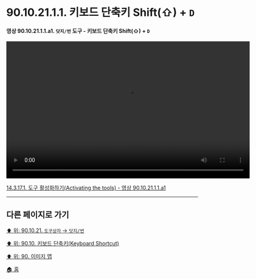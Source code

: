 # 90.10.21.1.1. 키보드 단축키 Shift(⇧) + `D`

<a id="90-10-21-01-01-a1"></a>

#### 영상 90.10.21.1.1.a1. `닷지/번` 도구 - 키보드 단축키 Shift(⇧) + `D`
<video controls="controls" width="640" height="360" src="https://github.com/wonder13662/gimp/assets/15767104/fd85d0d5-e40f-4b31-abc9-a83850be1511"></video>

[14.3.17.1. 도구 활성화하기(Activating the tools) - 영상 90.10.21.1.1.a1](./14-03-17-01-activating_the_tool.md#90-10-21-01-01-a1)

***

## 다른 페이지로 가기

[⬆️ 위: 90.10.21. `도구상자` → `닷지/번`](./90-10-21-00-tool_box-dodge_burn.md)

[⬆️ 위: 90.10. 키보드 단축키(Keyboard Shortcut)](./90-10-00-keyboard_shortcut.md)

[⬆️ 위: 90. 이미지 맵](./90-00-image-map.md)

[🏠 홈](./00-home.md)